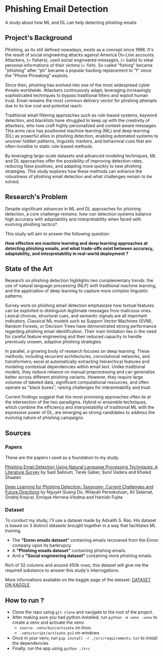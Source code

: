 # Phishing Email Detection

A study about how ML and DL can help detecting phishing emails

## Project's Background

Phishing, as its still defined nowadays, exists as a concept since 1996. It's the result of social engineering attacks against America On-Line accounts. Attackers, (= fishers), used social engineered messages, (= baits) to steal personal informations of their victims (= fish). So called "fishing" became "phishing" after "ph" became a popular hacking replacement to "f" since the "Phone Phreaking" exploits.

Since then, phishing has evolved into one of the most widespread cyber threats worldwide. Attackers continuously adapt, leveraging increasingly sophisticated techniques to bypass traditional filters and exploit human trust. Email remains the most common delivery vector for phishing attempts due to its low cost and potential reach.

Traditional email filtering approaches such as rule-based systems, keyword detection, and blacklists have struggled to keep up with the creativity of attackers, who now craft highly personalized and context-aware messages. This arms race has positioned machine learning (ML) and deep learning (DL) as powerful allies in phishing detection, enabling automated systems to uncover hidden patterns, linguistic markers, and behavioral cues that are often invisible to static rule-based methods.

By leveraging large-scale datasets and advanced modeling techniques, ML and DL approaches offer the possibility of improving detection rates, reducing false positives, and adapting more quickly to new phishing strategies. This study explores how these methods can enhance the robustness of phishing email detection and what challenges remain to be solved.

## Research's Problem

Despite significant advances in ML and DL approaches for phishing detection, a core challenge remains: how can detection systems balance high accuracy with adaptability and interpretability when faced with evolving phishing tactics?

This study will aim to answer the following question:

**How effective are machine learning and deep learning approaches at detecting phishing emails, and what trade-offs exist between accuracy, adaptability, and interpretability in real-world deployment ?**

## State of the Art

Research on phishing detection highlights two complementary trends: the use of natural language processing (NLP) with traditional machine learning, and the application of deep learning to capture more complex linguistic patterns.

Survey work on phishing email detection emphasizes how textual features can be exploited to distinguish legitimate messages from malicious ones. Lexical choices, structural cues, and semantic signals are all important indicators. Classical ML models such as Support Vector Machines (SVM), Random Forests, or Decision Trees have demonstrated strong performance regarding phishing email identification. Their main limitation lies in the need for careful feature engineering and their reduced capacity to handle previously unseen, adaptive phishing strategies.

In parallel, a growing body of research focuses on deep learning. These methods; including recurrent architectures, convolutional networks, and transformers; excel at automatically extracting hierarchical features and modeling contextual dependencies within email text. Unlike traditional models, they reduce reliance on manual preprocessing and can generalize better across different phishing variants. However, they require large volumes of labeled data, significant computational resources, and often operate as "black boxes", raising challenges for interpretability and trust.

Current findings suggest that the most promising approaches often lie at the intersection of the two paradigms. Hybrid or ensemble techniques, which combine the efficiency and interpretability of traditional ML with the expressive power of DL, are emerging as strong candidates to address the evolving nature of phishing campaigns.

## Sources

### Papers

These are the papers I used as a foundation to my study.

[Phishing Email Detection Using Natural Language Processing Techniques: A Literature Survey](https://www.sciencedirect.com/science/article/pii/S1877050921011741) by Said Salloum, Tarek Gaber, Sunil Vadera and Khaled Shaalan

[Deep Learning for Phishing Detection: Taxonomy, Current Challenges and Future Directions](https://ieeexplore.ieee.org/abstract/document/9716113) by Nguyet Quang Do, Wilayah Persekutuan, Ali Selamat, Ondrej Krejcar, Enrique Herrera-Viedma and Hamido Fujita

### Dataset

To conduct my study, I'll use a dataset made by Advaith S. Rao.
His dataset is based on 3 distinct datasets brought together in a way that facilitates ML training.

- The **"Enron emails dataset"** containing emails recovered from the Enron company upon its bankrupcy.
- A **"Phishing emails dataset"** containing phishing emails.
- And a **"Social engineering dataset"** containing more phishing emails.

Rich of 32 columns and around 450k rows, this dataset will give me the required substance to answer this study's
interrogations.

More informations available on the kaggle page of the dataset: [DATASET ON KAGGLE](https://www.kaggle.com/datasets/advaithsrao/enron-fraud-email-dataset/data)

## How to run ?

- Clone the repo using `git clone` and navigate to the root of the project.
- After making sure you had python installed, run `python -m venv .venv` to create a venv and activate the venv.
    - `source .venv/bin/activate` on linux
    - `.venv/script/activate.ps1` on windows
- Once in your venv, run `pip install -r ./src/requirements.txt` to install the dependencies
- Finally, run the app using `python ./src`
